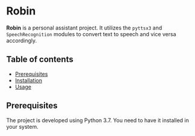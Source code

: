 # Robin

**Robin** is a personal assistant project. It utilizes the `pyttsx3` 
and `SpeechRecognition` modules to convert text to speech and vice versa
accordingly.

## Table of contents

- [Prerequisites](#prerequisites)
- [Installation](#installation)
- [Usage](#usage)

## Prerequisites
The project is developed using Python 3.7. You need to have it installed in your
system.